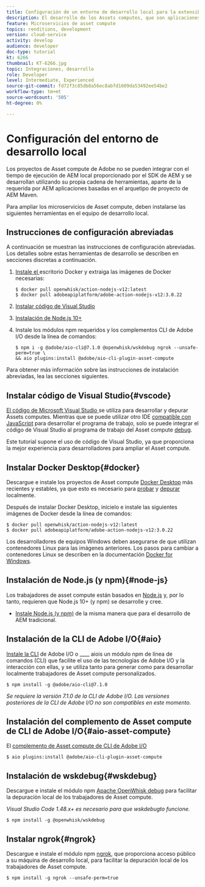 ```yaml
---
title: Configuración de un entorno de desarrollo local para la extensibilidad del Asset compute
description: El desarrollo de los Assets computes, que son aplicaciones JavaScript de Node.js, requiere herramientas de desarrollo específicas que difieren del desarrollo de AEM tradicional, que van desde Node.js y varios módulos npm hasta Docker Desktop y Microsoft Visual Studio Code.
feature: Microservicios de asset compute
topics: renditions, development
version: cloud-service
activity: develop
audience: developer
doc-type: tutorial
kt: 6266
thumbnail: KT-6266.jpg
topic: Integraciones, desarrollo
role: Developer
level: Intermediate, Experienced
source-git-commit: fd72f3c85db8a56ec8abfd1609da53492ee54be2
workflow-type: tm+mt
source-wordcount: '505'
ht-degree: 0%

---
```



# Configuración del entorno de desarrollo local

Los proyectos de Asset compute de Adobe no se pueden integrar con el tiempo de ejecución de AEM local proporcionado por el SDK de AEM y se desarrollan utilizando su propia cadena de herramientas, aparte de la requerida por AEM aplicaciones basadas en el arquetipo de proyecto de AEM Maven.

Para ampliar los microservicios de Asset compute, deben instalarse las siguientes herramientas en el equipo de desarrollo local.

## Instrucciones de configuración abreviadas

A continuación se muestran las instrucciones de configuración abreviadas. Los detalles sobre estas herramientas de desarrollo se describen en secciones discretas a continuación.

1. [Instale el ](https://www.docker.com/products/docker-desktop) escritorio Docker y extraiga las imágenes de Docker necesarias:

   ```
   $ docker pull openwhisk/action-nodejs-v12:latest
   $ docker pull adobeapiplatform/adobe-action-nodejs-v12:3.0.22
   ```

1. [Instalar código de Visual Studio](https://code.visualstudio.com/download)
1. [Instalación de Node.js 10+](../../local-development-environment/development-tools.md#node-js)
1. Instale los módulos npm requeridos y los complementos CLI de Adobe I/O desde la línea de comandos:

   ```
   $ npm i -g @adobe/aio-cli@7.1.0 @openwhisk/wskdebug ngrok --unsafe-perm=true \
   && aio plugins:install @adobe/aio-cli-plugin-asset-compute
   ```

Para obtener más información sobre las instrucciones de instalación abreviadas, lea las secciones siguientes.

## Instalar código de Visual Studio{#vscode}

[El código de Microsoft Visual Studio ](https://code.visualstudio.com/download) se utiliza para desarrollar y depurar Assets computes. Mientras que se puede utilizar otro IDE [compatible con JavaScript](../../local-development-environment/development-tools.md#set-up-the-development-ide) para desarrollar el programa de trabajo, solo se puede integrar el código de Visual Studio al programa de trabajo del Asset compute [debug](../test-debug/debug.md).

Este tutorial supone el uso de código de Visual Studio, ya que proporciona la mejor experiencia para desarrolladores para ampliar el Asset compute.

## Instalar Docker Desktop{#docker}

Descargue e instale los proyectos de Asset compute [Docker Desktop](https://www.docker.com/products/docker-desktop) más recientes y estables, ya que esto es necesario para [probar](../test-debug/test.md) y [depurar](../test-debug/debug.md) localmente.

Después de instalar Docker Desktop, inícielo e instale las siguientes imágenes de Docker desde la línea de comandos:

```
$ docker pull openwhisk/action-nodejs-v12:latest
$ docker pull adobeapiplatform/adobe-action-nodejs-v12:3.0.22
```

Los desarrolladores de equipos Windows deben asegurarse de que utilizan contenedores Linux para las imágenes anteriores. Los pasos para cambiar a contenedores Linux se describen en la documentación [Docker for Windows](https://docs.docker.com/docker-for-windows/).

## Instalación de Node.js (y npm){#node-js}

Los trabajadores de asset compute están basados en [Node.js](https://nodejs.org/) y, por lo tanto, requieren que Node.js 10+ (y npm) se desarrolle y cree.

+ [Instale Node.js (y npm)](../../local-development-environment/development-tools.md#node-js)  de la misma manera que para el desarrollo de AEM tradicional.

## Instalación de la CLI de Adobe I/O{#aio}

[Instale la CLI](../../local-development-environment/development-tools.md#aio-cli) de Adobe I/O o  ____ aiois un módulo npm de línea de comandos (CLI) que facilite el uso de las tecnologías de Adobe I/O y la interacción con ellas, y se utiliza tanto para generar como para desarrollar localmente trabajadores de Asset compute personalizados.

```
$ npm install -g @adobe/aio-cli@7.1.0
```

_Se requiere la versión 7.1.0 de la CLI de Adobe I/O. Las versiones posteriores de la CLI de Adobe I/O no son compatibles en este momento._


## Instalación del complemento de Asset compute de CLI de Adobe I/O{#aio-asset-compute}

El [complemento de Asset compute de CLI de Adobe I/O](https://github.com/adobe/aio-cli-plugin-asset-compute)

```
$ aio plugins:install @adobe/aio-cli-plugin-asset-compute
```

## Instalación de wskdebug{#wskdebug}

Descargue e instale el módulo npm [Apache OpenWhisk debug](https://www.npmjs.com/package/@openwhisk/wskdebug) para facilitar la depuración local de los trabajadores de Asset compute.

_Visual Studio Code 1.48.x+ es necesario para que  [](#wskdebug) wskdebugto funcione._

```
$ npm install -g @openwhisk/wskdebug
```

## Instalar ngrok{#ngrok}

Descargue e instale el módulo npm [ngrok](https://www.npmjs.com/package/ngrok), que proporciona acceso público a su máquina de desarrollo local, para facilitar la depuración local de los trabajadores de Asset compute.

```
$ npm install -g ngrok --unsafe-perm=true
```
